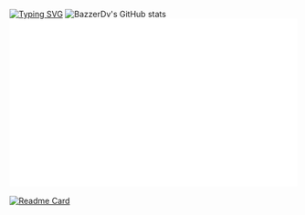 <thead>
 
[![Typing SVG](https://readme-typing-svg.demolab.com?font=Fira+Code&duration=3000&pause=500&vCenter=true&width=625&color=000370&lines=Hi+there!;I'm+BazzerDv!;I'm+currently+developing+a+game+called+Quick+Click!;I'm+looking+to+collab+on+an+ascii+game...;Perhaps+with+an+incremental+element%3F;You+can+try+out+my+other+game+too...;It's+called+Asciiverse!;Play+on+the+web...;Or+download+and+play+in+terminal!;Both+games+are+in+development+%3A%29)](https://git.io/typing-svg)
![BazzerDv's GitHub stats](https://github-readme-stats.vercel.app/api?username=BazzerDv&include_all_commits=true&custom_title=%E2%9A%A1%20BazzerDv%27s%20Github%20Stats&border_color=000000&bg_color=-60,000000,000370,000000&title_color=b026ff&text_color=fefefe&icon_color=b026ff&show_icons=true)
[![Stats](https://raw.githubusercontent.com/BazzerDv/github-stats/master/generated/languages.svg)](https://github/com/BazzerDv)
<!---[![Top Langs](https://github-readme-stats.vercel.app/api/top-langs/?username=BazzerDv&bg_color=-60,000000,000370,000000&title_color=b026ff&text_color=fefefe)](https://github.com/BazzerDv)--->
[![Readme Card](https://github-readme-stats.vercel.app/api/pin/?username=BazzerDv&repo=quickclick&bg_color=-60,000000,000370,000000&title_color=b026ff&text_color=fefefe)](https://github.com/BazzerDv/quickclick)


</thead>

<!---
- 👋 Hi, I’m @BazzerDv

- 👀 I’m interested in coding and don't worry, sport

- 🌱 I’m currently learning javascript and html

- 💞️ I’m looking to collaborate on a html game with ascii art

- 📫 How to reach me: bazzerdv@gmail.com  P.S. I may not always be able to reply immediately
--->
<!---
BazzerDv/BazzerDv is a ✨ special ✨ repository because its `README.md` (this file) appears on your GitHub profile.
You can click the Preview link to take a look at your changes.
--->
